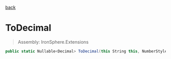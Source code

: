 ﻿

[back](/IronSphere.Extensions/StringCastingExtension)

# ToDecimal

> Assembly: IronSphere.Extensions

```csharp
public static Nullable<Decimal> ToDecimal(this String this, NumberStyles numberStyles, IFormatProvider formatProvider)
```



 